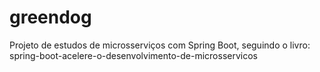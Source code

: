 # greendog
Projeto de estudos de microsserviços com Spring Boot, seguindo o livro: spring-boot-acelere-o-desenvolvimento-de-microsservicos
